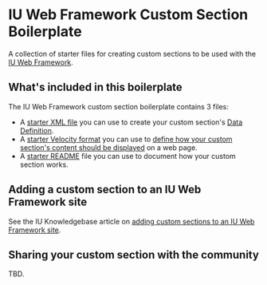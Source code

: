 # IU Web Framework Custom Section Boilerplate

A collection of starter files for creating custom sections to be used with the [IU Web Framework](https://framework.iu.edu/).

## What's included in this boilerplate

The IU Web Framework custom section boilerplate contains 3 files:

- A [starter XML file](https://github.com/indiana-university/iu-framework-custom-section-boilerplate/blob/master/Custom%20Section%20Name/Custom%20Section%20Name.xml) you can use to create your custom section's [Data Definition](https://www.hannonhill.com/cascadecms/latest/design-in-cascade/data-definitions/index.html).
- A [starter Velocity format](https://github.com/indiana-university/iu-framework-custom-section-boilerplate/blob/master/Custom%20Section%20Name/Custom%20Section%20Name.vm) you can use to [define how your custom section's content should be displayed](https://www.hannonhill.com/cascadecms/latest/developing-in-cascade/script-formats/index.html) on a web page.
- A [starter README](https://github.com/indiana-university/iu-framework-custom-section-boilerplate/blob/master/Custom%20Section%20Name/README.md) file you can use to document how your custom section works.

## Adding a custom section to an IU Web Framework site

See the IU Knowledgebase article on [adding custom sections to an IU Web Framework site](https://kb.iu.edu/xxxx).

## Sharing your custom section with the community

TBD.